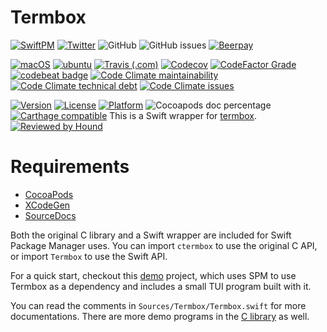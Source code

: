 # Termbox

[![SwiftPM](https://img.shields.io/badge/SPM-Linux%20%7C%20iOS%20%7C%20macOS%20%7C%20watchOS%20%7C%20tvOS-success?logo=swift)](https://swift.org)
[![Twitter](https://img.shields.io/badge/twitter-@brightdigit-blue.svg?style=flat)](http://twitter.com/brightdigit)
![GitHub](https://img.shields.io/github/license/brightdigit/Termbox)
![GitHub issues](https://img.shields.io/github/issues/brightdigit/Termbox)
[![Beerpay](https://img.shields.io/beerpay/brightdigit/Termbox.svg?maxAge=2592000)](https://beerpay.io/brightdigit/Termbox)

[![macOS](https://github.com/brightdigit/Termbox/workflows/macOS/badge.svg)](https://github.com/brightdigit/Termbox/actions?query=workflow%3AmacOS)
[![ubuntu](https://github.com/brightdigit/Termbox/workflows/ubuntu/badge.svg)](https://github.com/brightdigit/Termbox/actions?query=workflow%3Aubuntu)
[![Travis (.com)](https://img.shields.io/travis/com/brightdigit/Termbox?logo=travis)](https://travis-ci.com/brightdigit/Termbox)
[![Codecov](https://img.shields.io/codecov/c/github/brightdigit/Termbox)](https://codecov.io/gh/brightdigit/Termbox)
[![CodeFactor Grade](https://img.shields.io/codefactor/grade/github/brightdigit/Termbox)](https://www.codefactor.io/repository/github/brightdigit/Termbox)
[![codebeat badge](https://codebeat.co/badges/4f86fb90-f8de-40c5-ab63-e6069cde5002)](https://codebeat.co/projects/github-com-brightdigit-Termbox-master)
[![Code Climate maintainability](https://img.shields.io/codeclimate/maintainability/brightdigit/Termbox)](https://codeclimate.com/github/brightdigit/Termbox)
[![Code Climate technical debt](https://img.shields.io/codeclimate/tech-debt/brightdigit/Termbox?label=debt)](https://codeclimate.com/github/brightdigit/Termbox)
[![Code Climate issues](https://img.shields.io/codeclimate/issues/brightdigit/Termbox)](https://codeclimate.com/github/brightdigit/Termbox)

[![Version](https://img.shields.io/cocoapods/v/Termbox.svg?style=flat)](https://cocoapods.org/pods/Termbox)
[![License](https://img.shields.io/cocoapods/l/Termbox.svg?style=flat)](https://cocoapods.org/pods/Termbox)
[![Platform](https://img.shields.io/cocoapods/p/Termbox.svg?style=flat)](https://cocoapods.org/pods/Termbox)
![Cocoapods doc percentage](https://img.shields.io/cocoapods/metrics/doc-percent/Termbox)
[![Carthage compatible](https://img.shields.io/badge/Carthage-compatible-4BC51D.svg?style=flat)](https://github.com/Carthage/Carthage)
This is a Swift wrapper for [termbox](https://github.com/nsf/termbox).
[![Reviewed by Hound](https://img.shields.io/badge/Reviewed_by-Hound-8E64B0.svg)](https://houndci.com)

# Requirements 

* [CocoaPods](https://cocoapods.org)
* [XCodeGen](https://github.com/yonaskolb/XcodeGen)
* [SourceDocs](https://github.com/eneko/SourceDocs)

Both the original C library and a Swift wrapper are included for Swift Package
Manager uses. You can import `ctermbox` to use the original C API, or import
`Termbox` to use the Swift API.

For a quick start, checkout this [demo][] project, which uses SPM to use Termbox
as a dependency and includes a small TUI program built with it.

You can read the comments in `Sources/Termbox/Termbox.swift` for more
documentations. There are more demo programs in the [C library][] as well.

[demo]: https://github.com/dduan/TerminalPaint
[C library]: https://github.com/nsf/termbox/tree/master/src/demo
